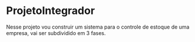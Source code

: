 # ProjetoIntegrador
Nesse projeto vou construir um sistema para o controle de estoque de uma empresa, vai ser subdividido em 3 fases.
